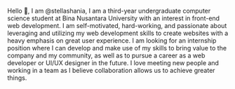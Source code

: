 

Hello 👋, I am @stellashania, I am a third-year undergraduate computer science student at Bina Nusantara University with an interest in front-end web development. I am self-motivated, hard-working, and passionate about leveraging and utilizing my web development skills to create websites with a heavy emphasis on great user experience. I am looking for an internship position where I can develop and make use of my skills to bring value to the company and my community, as well as to pursue a career as a web developer or UI/UX designer in the future. I love meeting new people and working in a team as I believe collaboration allows us to achieve greater things.


<!---
stellashania/stellashania is a ✨ special ✨ repository because its `README.md` (this file) appears on your GitHub profile.
You can click the Preview link to take a look at your changes.
--->
